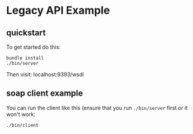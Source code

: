 # Legacy API Example

## quickstart

To get started do this:

    bundle install
    ./bin/server

Then visit: localhost:9393/wsdl

## soap client example

You can run the client like this (ensure that you run `./bin/server` first or it won't work:

    ./bin/client